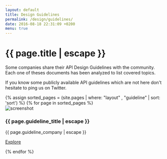 ```yaml
---
layout: default
title: Design Guidelines
permalink: /design/guidelines/
date: 2016-08-18 22:31:09 +0200
menu: true
---
```

<div class="container main-container full-jumbotron">
    <div class="jumbotron">
        <h1>{{ page.title | escape }}</h1>
        <p>
        Some companies share their API Design Guidelines with the community. Each one of theses documents has been analyzed to list covered topics.
        </p>
        <p>
        If you know some publicly available API guidelines which are not here don't hesitate to ping us on Twitter.
        </p>
    </div>
</div>

<div class="container body-container">
    <div class="row">
        {% assign sorted_pages = (site.pages | where: "layout" , "guideline" | sort: 'sort') %}
        {% for page in sorted_pages %}
        <div class="col-sm-6 col-md-4">
            <div class="thumbnail">
                <img src="{{ page.guideline_screenshotUrl | prepend: site.baseurl | prepend: site.github.url}}" alt="screenshot">
                <div class="caption">
                    <div class="same-height">
                        <h3>{{ page.guideline_title | escape }}</h3>
                    </div>
                    <p>{{ page.guideline_company | escape }}</p>
                    <p><a href="{{ page.url | prepend: site.baseurl | prepend: site.github.url}}" class="btn btn-primary" role="button">Explore</a></p>
                </div>
            </div>
        </div>
        {% endfor %}
    </div>
</div>
<script language="javascript">
$(window).ready(function() {
    $(".same-height").height(Math.max.apply(null, $(".same-height").map(function() { return $(this).height(); }))); 
});
$(window).resize(function() {
    $("same-height").height(Math.max.apply(null, $(".same-height").map(function() { return $(this).height(); })));
});
</script>